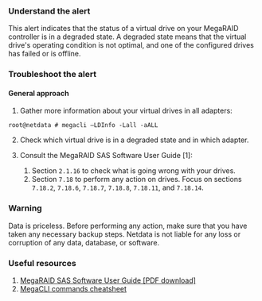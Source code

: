 ### Understand the alert

This alert indicates that the status of a virtual drive on your MegaRAID controller is in a degraded state. A degraded state means that the virtual drive's operating condition is not optimal, and one of the configured drives has failed or is offline.

### Troubleshoot the alert

#### General approach

1. Gather more information about your virtual drives in all adapters:

```
root@netdata # megacli –LDInfo -Lall -aALL
```

2. Check which virtual drive is in a degraded state and in which adapter.

3. Consult the MegaRAID SAS Software User Guide [1]:

   1. Section `2.1.16` to check what is going wrong with your drives.
   2. Section `7.18` to perform any action on drives. Focus on sections `7.18.2`, `7.18.6`, `7.18.7`, `7.18.8`, `7.18.11`, and `7.18.14`.

### Warning

Data is priceless. Before performing any action, make sure that you have taken any necessary backup steps. Netdata is not liable for any loss or corruption of any data, database, or software.

### Useful resources

1. [MegaRAID SAS Software User Guide [PDF download]](https://docs.broadcom.com/docs/12353236)
2. [MegaCLI commands cheatsheet](https://www.broadcom.com/support/knowledgebase/1211161496959/megacli-commands)